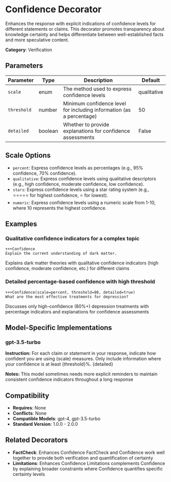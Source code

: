 # Confidence Decorator

Enhances the response with explicit indications of confidence levels for different statements or claims. This decorator promotes transparency about knowledge certainty and helps differentiate between well-established facts and more speculative content.

**Category**: Verification

## Parameters

| Parameter | Type | Description | Default |
|-----------|------|-------------|--------|
| `scale` | enum | The method used to express confidence levels | qualitative |
| `threshold` | number | Minimum confidence level for including information (as a percentage) | 50 |
| `detailed` | boolean | Whether to provide explanations for confidence assessments | False |

## Scale Options

- `percent`: Express confidence levels as percentages (e.g., 95% confidence, 70% confidence).
- `qualitative`: Express confidence levels using qualitative descriptors (e.g., high confidence, moderate confidence, low confidence).
- `stars`: Express confidence levels using a star rating system (e.g., ⭐⭐⭐⭐⭐ for highest confidence, ⭐ for lowest).
- `numeric`: Express confidence levels using a numeric scale from 1-10, where 10 represents the highest confidence.

## Examples

### Qualitative confidence indicators for a complex topic

```
+++Confidence
Explain the current understanding of dark matter.
```

Explains dark matter theories with qualitative confidence indicators (high confidence, moderate confidence, etc.) for different claims

### Detailed percentage-based confidence with high threshold

```
+++Confidence(scale=percent, threshold=80, detailed=true)
What are the most effective treatments for depression?
```

Discusses only high-confidence (80%+) depression treatments with percentage indicators and explanations for confidence assessments

## Model-Specific Implementations

### gpt-3.5-turbo

**Instruction:** For each claim or statement in your response, indicate how confident you are using {scale} measures. Only include information where your confidence is at least {threshold}%. {detailed}

**Notes:** This model sometimes needs more explicit reminders to maintain consistent confidence indicators throughout a long response


## Compatibility

- **Requires**: None
- **Conflicts**: None
- **Compatible Models**: gpt-4, gpt-3.5-turbo
- **Standard Version**: 1.0.0 - 2.0.0

## Related Decorators

- **FactCheck**: Enhances Confidence FactCheck and Confidence work well together to provide both verification and quantification of certainty
- **Limitations**: Enhances Confidence Limitations complements Confidence by explaining broader constraints where Confidence quantifies specific certainty levels
